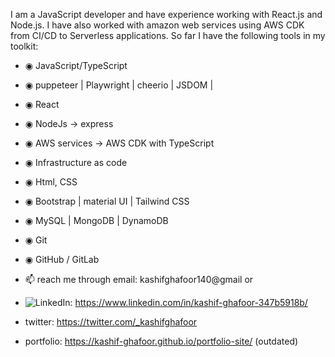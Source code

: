 I am a JavaScript developer and have experience working with React.js and Node.js. I have also worked with amazon web services using AWS CDK from CI/CD to Serverless applications.
So far I have the following tools in my toolkit:
  -  ◉ JavaScript/TypeScript
  -  ◉ puppeteer | Playwright | cheerio | JSDOM |
  -  ◉ React
  -  ◉ NodeJs -> express
  -  ◉ AWS services -> AWS CDK with TypeScript
  -  ◉ Infrastructure as code
  -  ◉ Html, CSS
  -  ◉ Bootstrap | material UI | Tailwind CSS
  -  ◉ MySQL | MongoDB | DynamoDB
  -  ◉ Git 
  -  ◉ GitHub / GitLab

- 📫 reach me through email: kashifghafoor140@gmail or 
- ![LinkedIn](https://img.shields.io/badge/linkedin-%230077B5.svg?style=for-the-badge&logo=linkedin&logoColor=white): https://www.linkedin.com/in/kashif-ghafoor-347b5918b/ 
- twitter: https://twitter.com/_kashifghafoor
- portfolio: https://kashif-ghafoor.github.io/portfolio-site/ (outdated)

<!---
kashif-ghafoor/kashif-ghafoor is a ✨ special ✨ repository because its `README.md` (this file) appears on your GitHub profile.
You can click the Preview link to take a look at your changes.
--->
